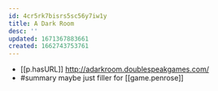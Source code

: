 ```yaml
---
id: 4cr5rk7bisrs5sc56y7iw1y
title: A Dark Room
desc: ''
updated: 1671367883661
created: 1662743753761
---
```


- [[p.hasURL]] http://adarkroom.doublespeakgames.com/
- #summary maybe just filler for [[game.penrose]]